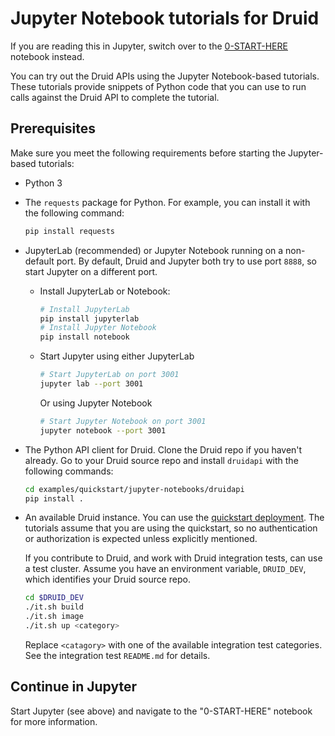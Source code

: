 # Jupyter Notebook tutorials for Druid

If you are reading this in Jupyter, switch over to the [0-START-HERE](0-START-HERE.ipynb)
notebook instead.

<!-- This README, the "0-START-HERE" notebook, and the tutorial-jupyter-index.md file in
docs/tutorials share a lot of the same content. If you make a change in one place, update
the other too. -->

<!--
  ~ Licensed to the Apache Software Foundation (ASF) under one
  ~ or more contributor license agreements.  See the NOTICE file
  ~ distributed with this work for additional information
  ~ regarding copyright ownership.  The ASF licenses this file
  ~ to you under the Apache License, Version 2.0 (the
  ~ "License"); you may not use this file except in compliance
  ~ with the License.  You may obtain a copy of the License at
  ~
  ~   http://www.apache.org/licenses/LICENSE-2.0
  ~
  ~ Unless required by applicable law or agreed to in writing,
  ~ software distributed under the License is distributed on an
  ~ "AS IS" BASIS, WITHOUT WARRANTIES OR CONDITIONS OF ANY
  ~ KIND, either express or implied.  See the License for the
  ~ specific language governing permissions and limitations
  ~ under the License.
  -->

You can try out the Druid APIs using the Jupyter Notebook-based tutorials. These
tutorials provide snippets of Python code that you can use to run calls against
the Druid API to complete the tutorial.

## Prerequisites

Make sure you meet the following requirements before starting the Jupyter-based tutorials:

- Python 3

- The `requests` package for Python. For example, you can install it with the following command:

  ```bash
  pip install requests
  ```

- JupyterLab (recommended) or Jupyter Notebook running on a non-default port. By default, Druid
  and Jupyter both try to use port `8888`, so start Jupyter on a different port.

  - Install JupyterLab or Notebook:

    ```bash
    # Install JupyterLab
    pip install jupyterlab
    # Install Jupyter Notebook
    pip install notebook
    ```
  - Start Jupyter using either JupyterLab
    ```bash
    # Start JupyterLab on port 3001
    jupyter lab --port 3001
    ```

    Or using Jupyter Notebook
    ```bash
    # Start Jupyter Notebook on port 3001
    jupyter notebook --port 3001
    ```

- The Python API client for Druid. Clone the Druid repo if you haven't already.
Go to your Druid source repo and install `druidapi` with the following commands:

  ```bash
  cd examples/quickstart/jupyter-notebooks/druidapi
  pip install .
  ```

- An available Druid instance. You can use the [quickstart deployment](https://druid.apache.org/docs/latest/tutorials/index.html).
  The tutorials assume that you are using the quickstart, so no authentication or authorization
  is expected unless explicitly mentioned.

  If you contribute to Druid, and work with Druid integration tests, can use a test cluster.
  Assume you have an environment variable, `DRUID_DEV`, which identifies your Druid source repo.

  ```bash
  cd $DRUID_DEV
  ./it.sh build
  ./it.sh image
  ./it.sh up <category>
  ```

  Replace `<catagory>` with one of the available integration test categories. See the integration 
  test `README.md` for details.

## Continue in Jupyter

Start Jupyter (see above) and navigate to the "0-START-HERE" notebook for more information.
